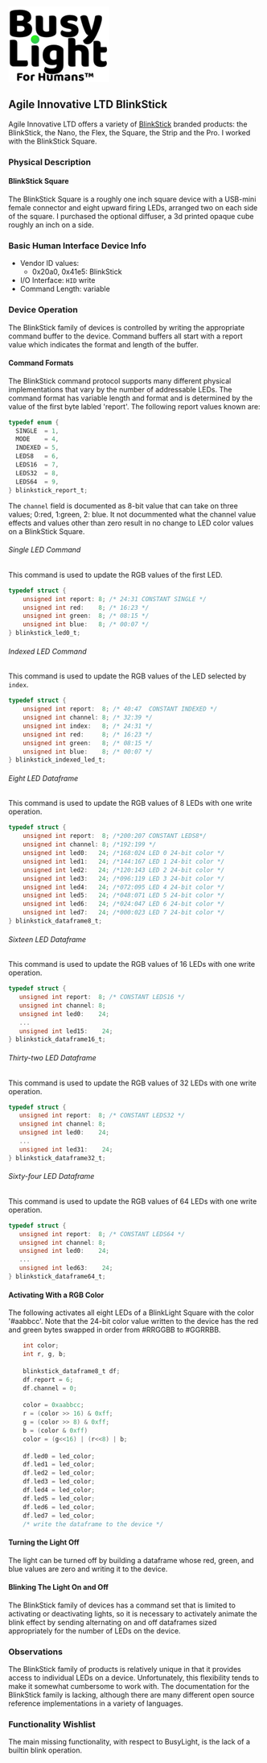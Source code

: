 ![BusyLight Project Logo][1]

## Agile Innovative LTD BlinkStick

Agile Innovative LTD offers a variety of [BlinkStick][0] branded
products: the BlinkStick, the Nano, the Flex, the Square, the Strip
and the Pro. I worked with the BlinkStick Square.

### Physical Description

#### BlinkStick Square

The BlinkStick Square is a roughly one inch square device with a
USB-mini female connector and eight upward firing LEDs, arranged two
on each side of the square. I purchased the optional diffuser, a 3d
printed opaque cube roughly an inch on a side. 

### Basic Human Interface Device Info

- Vendor ID values:
  - 0x20a0, 0x41e5: BlinkStick
- I/O Interface: `HID` write
- Command Length: variable

### Device Operation

The BlinkStick family of devices is controlled by writing the appropriate
command buffer to the device. Command buffers all start with a report
value which indicates the format and length of the buffer.


#### Command Formats

The BlinkStick command protocol supports many different physical
implementations that vary by the number of addressable LEDs. The
command format has variable length and format and is determined
by the value of the first byte labled 'report'. The following
report values known are:

```C
typedef enum {
  SINGLE  = 1,
  MODE    = 4,
  INDEXED = 5,
  LEDS8   = 6,
  LEDS16  = 7,
  LEDS32  = 8,
  LEDS64  = 9,
} blinkstick_report_t;
```

The `channel` field is documented as 8-bit value that can take on
three values; 0:red, 1:green, 2: blue. It not docummented what the
channel value effects and values other than zero result in no
change to LED color values on a BlinkStick Square.

###### Single LED Command
This command is used to update the RGB values of the first LED.

```C
typedef struct {
    unsigned int report: 8; /* 24:31 CONSTANT SINGLE */
    unsigned int red:    8; /* 16:23 */
    unsigned int green:  8; /* 08:15 */
    unsigned int blue:   8; /* 00:07 */
} blinkstick_led0_t;
```

###### Indexed LED Command
This command is used to update the RGB values of the LED selected by
`index`.

```C
typedef struct {
    unsigned int report:  8; /* 40:47  CONSTANT INDEXED */
    unsigned int channel: 8; /* 32:39 */
    unsigned int index:   8; /* 24:31 */
    unsigned int red:     8; /* 16:23 */
    unsigned int green:   8; /* 08:15 */
    unsigned int blue:    8; /* 00:07 */
} blinkstick_indexed_led_t;
```

###### Eight LED Dataframe
This command is used to update the RGB values of 8 LEDs
with one write operation.

```C
typedef struct {
    unsigned int report:  8; /*200:207 CONSTANT LEDS8*/
    unsigned int channel: 8; /*192:199 */
    unsigned int led0:   24; /*168:024 LED 0 24-bit color */
    unsigned int led1:   24; /*144:167 LED 1 24-bit color */
    unsigned int led2:   24; /*120:143 LED 2 24-bit color */
    unsigned int led3:   24; /*096:119 LED 3 24-bit color */
    unsigned int led4:   24; /*072:095 LED 4 24-bit color */
    unsigned int led5:   24; /*048:071 LED 5 24-bit color */
    unsigned int led6:   24; /*024:047 LED 6 24-bit color */
    unsigned int led7:   24; /*000:023 LED 7 24-bit color */
} blinkstick_dataframe8_t;
```

###### Sixteen LED Dataframe
This command is used to update the RGB values of 16 LEDs
with one write operation.
```C
typedef struct {
   unsigned int report:  8; /* CONSTANT LEDS16 */
   unsigned int channel: 8;
   unsigned int led0:    24;
   ...
   unsigned int led15:    24;
} blinkstick_dataframe16_t;
```

###### Thirty-two LED Dataframe
This command is used to update the RGB values of 32 LEDs
with one write operation.
```C
typedef struct {
   unsigned int report:  8; /* CONSTANT LEDS32 */
   unsigned int channel: 8;
   unsigned int led0:    24;
   ...
   unsigned int led31:    24;
} blinkstick_dataframe32_t;

```

###### Sixty-four LED Dataframe
This command is used to update the RGB values of 64 LEDs
with one write operation.
```C
typedef struct {
   unsigned int report:  8; /* CONSTANT LEDS64 */
   unsigned int channel: 8;
   unsigned int led0:    24;
   ...
   unsigned int led63:    24;
} blinkstick_dataframe64_t;
```


#### Activating With a RGB Color

The following activates all eight LEDs of a BlinkLight Square with the
color '#aabbcc'. Note that the 24-bit color value written to the
device has the red and green bytes swapped in order from #RRGGBB to
#GGRRBB.

```C
    int color;
    int r, g, b;

    blinkstick_dataframe8_t df;
    df.report = 6;
    df.channel = 0;

    color = 0xaabbcc;
    r = (color >> 16) & 0xff;
    g = (color >> 8) & 0xff;
    b = (color & 0xff)
    color = (g<<16) | (r<<8) | b;

    df.led0 = led_color;
    df.led1 = led_color;
    df.led2 = led_color;
    df.led3 = led_color;
    df.led4 = led_color;
    df.led5 = led_color;
    df.led6 = led_color;
    df.led7 = led_color;
    /* write the dataframe to the device */
```

#### Turning the Light Off

The light can be turned off by building a dataframe whose red, green,
and blue values are zero and writing it to the device.

#### Blinking The Light On and Off

The BlinkStick family of devices has a command set that is limited to
activating or deactivating lights, so it is necessary to activately
animate the blink effect by sending alternating on and off dataframes
sized appropriately for the number of LEDs on the device.


### Observations

The BlinkStick family of products is relatively unique in that it
provides access to individual LEDs on a device. Unfortunately, this
flexibility tends to make it somewhat cumbersome to work with. The
documentation for the BlinkStick family is lacking, although there are
many different open source reference implementations in a variety of
languages.

### Functionality Wishlist

The main missing functionality, with respect to BusyLight, is the lack of
a builtin blink operation.

[0]: https://blinkstick.com
[1]: https://github.com/JnyJny/busylight/blob/master/docs/assets/BusyLightLogo.png
[H]: https://github.com/libusb/hidapi
